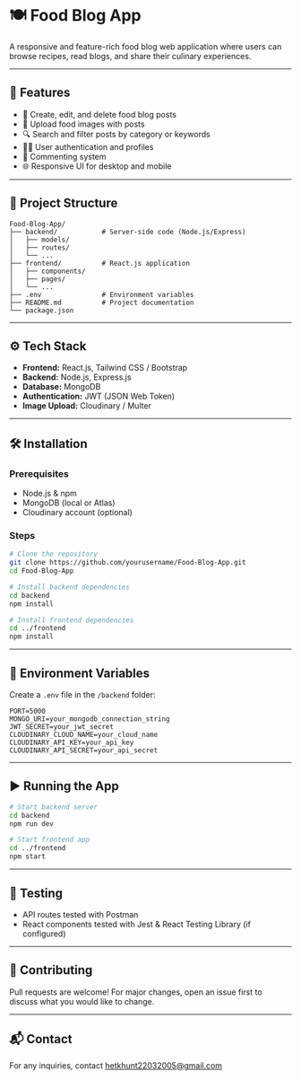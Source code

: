 # 🍽️ Food Blog App

A responsive and feature-rich food blog web application where users can browse recipes, read blogs, and share their culinary experiences.

---

## 🚀 Features

- 📝 Create, edit, and delete food blog posts
- 📸 Upload food images with posts
- 🔍 Search and filter posts by category or keywords
- 🧑‍🍳 User authentication and profiles
- 💬 Commenting system
- 🌐 Responsive UI for desktop and mobile

---

## 📂 Project Structure

```plaintext
Food-Blog-App/
├── backend/           # Server-side code (Node.js/Express)
│   ├── models/
│   ├── routes/
│   └── ...
├── frontend/          # React.js application
│   ├── components/
│   ├── pages/
│   └── ...
├── .env               # Environment variables
├── README.md          # Project documentation
└── package.json
```

---

## ⚙️ Tech Stack

- **Frontend:** React.js, Tailwind CSS / Bootstrap
- **Backend:** Node.js, Express.js
- **Database:** MongoDB
- **Authentication:** JWT (JSON Web Token)
- **Image Upload:** Cloudinary / Multer

---

## 🛠️ Installation

### Prerequisites

- Node.js & npm
- MongoDB (local or Atlas)
- Cloudinary account (optional)

### Steps

```bash
# Clone the repository
git clone https://github.com/yourusername/Food-Blog-App.git
cd Food-Blog-App

# Install backend dependencies
cd backend
npm install

# Install frontend dependencies
cd ../frontend
npm install
```

---

## 🔐 Environment Variables

Create a `.env` file in the `/backend` folder:

```env
PORT=5000
MONGO_URI=your_mongodb_connection_string
JWT_SECRET=your_jwt_secret
CLOUDINARY_CLOUD_NAME=your_cloud_name
CLOUDINARY_API_KEY=your_api_key
CLOUDINARY_API_SECRET=your_api_secret
```

---

## ▶️ Running the App

```bash
# Start backend server
cd backend
npm run dev

# Start frontend app
cd ../frontend
npm start
```

---

## 🧪 Testing

- API routes tested with Postman
- React components tested with Jest & React Testing Library (if configured)

---

## 🙋 Contributing

Pull requests are welcome! For major changes, open an issue first to discuss what you would like to change.

---
## 📬 Contact

For any inquiries, contact [hetkhunt22032005@gmail.com](mailto:hetkhunt22032005@gmail.com)
